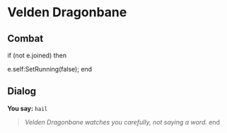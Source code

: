 # Velden Dragonbane


## Combat


if (not e.joined) then


e.self:SetRunning(false);
end



## Dialog

**You say:** `hail`



>*Velden Dragonbane watches you carefully, not saying a word.*
end